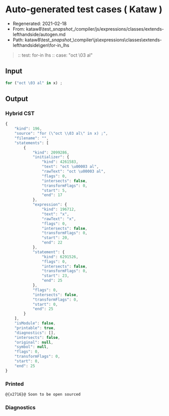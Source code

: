 # Auto-generated test cases ( Kataw )
- Regenerated: 2021-02-18
- From: kataw8\test\__snapshot__/compiler/js/expressions/classes/extends-lefthandside/autogen.md
- Path: kataw8\test\__snapshot__\compiler\js\expressions\classes\extends-lefthandside\gen\for-in_lhs
> :: test: for-in lhs
> :: case: "oct \03 al"
## Input

`````js
for ("oct \03 al" in x) ;
`````

## Output

### Hybrid CST


```javascript
{
    "kind": 196,
    "source": "for (\"oct \\03 al\" in x) ;",
    "filename": "",
    "statements": [
        {
            "kind": 2099286,
            "initializer": {
                "kind": 4261583,
                "text": "oct \u00003 al",
                "rawText": "oct \u00003 al",
                "flags": 0,
                "intersects": false,
                "transformFlags": 0,
                "start": 5,
                "end": 17
            },
            "expression": {
                "kind": 196712,
                "text": "x",
                "rawText": "x",
                "flags": 0,
                "intersects": false,
                "transformFlags": 0,
                "start": 20,
                "end": 22
            },
            "statement": {
                "kind": 6291526,
                "flags": 0,
                "intersects": false,
                "transformFlags": 0,
                "start": 23,
                "end": 25
            },
            "flags": 0,
            "intersects": false,
            "transformFlags": 0,
            "start": 0,
            "end": 25
        }
    ],
    "isModule": false,
    "printable": true,
    "diagnostics": [],
    "intersects": false,
    "original": null,
    "symbol": null,
    "flags": 0,
    "transformFlags": 0,
    "start": 0,
    "end": 25
}
```

  
### Printed


```javascript
@{x2716}@ Soon to be open sourced
```

  
### Diagnostics


```javascript

```

